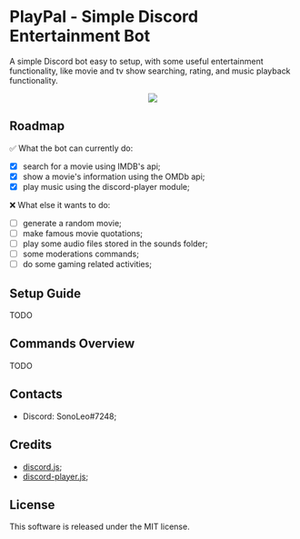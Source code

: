 # PlayPal - Simple Discord Entertainment Bot

A simple Discord bot easy to setup, with some useful entertainment functionality, like movie and tv show searching, rating, and music playback functionality.

<p align="center"><img src=https://user-images.githubusercontent.com/40718733/236059687-042b45b0-5425-441e-83c8-751a1e8e52b1.png /></p>

## Roadmap

✅ What the bot can currently do:

- [x] search for a movie using IMDB's api;
- [x] show a movie's information using the OMDb api;
- [x] play music using the discord-player module;

❌ What else it wants to do:

- [ ] generate a random movie;
- [ ] make famous movie quotations;
- [ ] play some audio files stored in the sounds folder;
- [ ] some moderations commands;
- [ ] do some gaming related activities;

## Setup Guide

TODO

## Commands Overview

TODO

## Contacts

- Discord: SonoLeo#7248;

## Credits

- [discord.js](https://discordjs.guide/#before-you-begin);
- [discord-player.js](https://discord-player.js.org/docs);

## License

This software is released under the MIT license.

<!-- MARKDOWN LINKS & IMAGES -->
<!-- https://www.markdownguide.org/basic-syntax/#reference-style-links -->

[contributors-shield]: https://img.shields.io/github/contributors/othneildrew/Best-README-Template.svg?style=for-the-badge
[contributors-url]: https://github.com/othneildrew/Best-README-Template/graphs/contributors
[forks-shield]: https://img.shields.io/github/forks/othneildrew/Best-README-Template.svg?style=for-the-badge
[forks-url]: https://github.com/othneildrew/Best-README-Template/network/members
[stars-shield]: https://img.shields.io/github/stars/othneildrew/Best-README-Template.svg?style=for-the-badge
[stars-url]: https://github.com/othneildrew/Best-README-Template/stargazers
[issues-shield]: https://img.shields.io/github/issues/othneildrew/Best-README-Template.svg?style=for-the-badge
[issues-url]: https://github.com/othneildrew/Best-README-Template/issues
[license-shield]: https://img.shields.io/github/license/othneildrew/Best-README-Template.svg?style=for-the-badge
[license-url]: https://github.com/othneildrew/Best-README-Template/blob/master/LICENSE.txt
[linkedin-shield]: https://img.shields.io/badge/-LinkedIn-black.svg?style=for-the-badge&logo=linkedin&colorB=555
[linkedin-url]: https://linkedin.com/in/othneildrew
